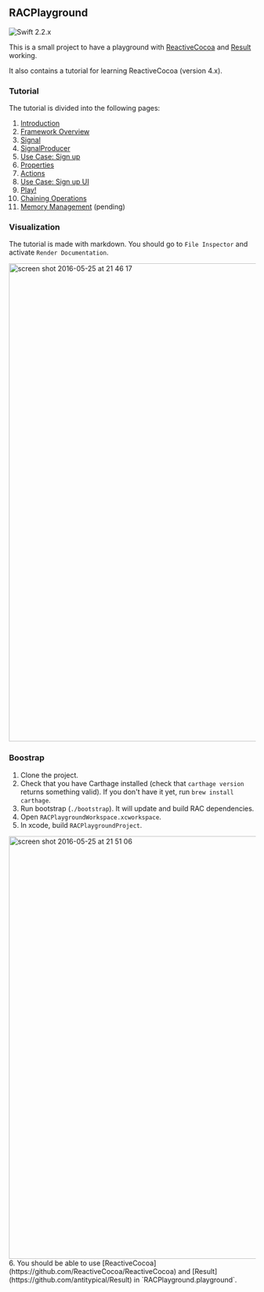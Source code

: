 ## RACPlayground ##

![Swift 2.2.x](https://img.shields.io/badge/Swift-2.2.x-orange.svg)

This is a small project to have a playground with [ReactiveCocoa](https://github.com/ReactiveCocoa/ReactiveCocoa) and [Result](https://github.com/antitypical/Result) working.

It also contains a tutorial for learning ReactiveCocoa (version 4.x).

### Tutorial ###

The tutorial is divided into the following pages:

1. [Introduction](./RACPlaygroundProject/RACPlayground.playground/Pages/Introduction.xcplaygroundpage)
2. [Framework Overview](./RACPlaygroundProject/RACPlayground.playground/Pages/FrameworkOverview.xcplaygroundpage)
3. [Signal](./RACPlaygroundProject/RACPlayground.playground/Pages/Signal.xcplaygroundpage)
4. [SignalProducer](./RACPlaygroundProject/RACPlayground.playground/Pages/SignalProducer.xcplaygroundpage)
5. [Use Case: Sign up](./RACPlaygroundProject/RACPlayground.playground/Pages/UseCaseSignUp.xcplaygroundpage)
6. [Properties](./RACPlaygroundProject/RACPlayground.playground/Pages/Properties.xcplaygroundpage)
7. [Actions](./RACPlaygroundProject/RACPlayground.playground/Pages/Actions.xcplaygroundpage)
8. [Use Case: Sign up UI](./RACPlaygroundProject/RACPlayground.playground/Pages/UseCaseButtons.xcplaygroundpage)
9. [Play!](./RACPlaygroundProject/RACPlayground.playground/Pages/Play!.xcplaygroundpage)
10. [Chaining Operations](./RACPlaygroundProject/RACPlayground.playground/Pages/ChainingOperations.xcplaygroundpage)
11. [Memory Management](./RACPlaygroundProject/RACPlayground.playground/Pages/MemoryManagement.xcplaygroundpage) (pending)

### Visualization ###

The tutorial is made with markdown. You should go to `File Inspector` and activate `Render Documentation`.

<img width="974" alt="screen shot 2016-05-25 at 21 46 17" src="https://cloud.githubusercontent.com/assets/12101394/15560486/69855bf2-22c2-11e6-98d5-16377ddbd016.png">


### Boostrap ###

1. Clone the project.
2. Check that you have Carthage installed (check that `carthage version` returns something valid). If you don't have it yet, run `brew install carthage`.
3. Run bootstrap (`./bootstrap`). It will update and build RAC dependencies.
4. Open `RACPlaygroundWorkspace.xcworkspace`.
5. In xcode, build `RACPlaygroundProject`.
<img width="861" alt="screen shot 2016-05-25 at 21 51 06" src="https://cloud.githubusercontent.com/assets/12101394/15560554/08b8072e-22c3-11e6-8107-0bd268db8b5a.png">
6. You should be able to use [ReactiveCocoa](https://github.com/ReactiveCocoa/ReactiveCocoa) and [Result](https://github.com/antitypical/Result) in `RACPlayground.playground`.

